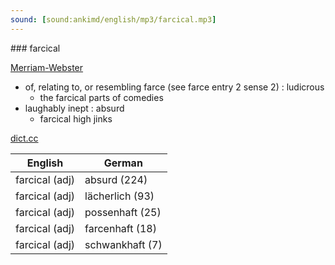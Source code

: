 ```yaml
---
sound: [sound:ankimd/english/mp3/farcical.mp3]
---
```


\### farcical

[Merriam-Webster](https://www.merriam-webster.com/dictionary/farcical)

- of, relating to, or resembling farce (see farce entry 2 sense 2) : ludicrous
    - the farcical parts of comedies
- laughably inept : absurd
    - farcical high jinks

[dict.cc](https://www.dict.cc/farcical)

| English        | German       |
| -------------- | ------------ |
| farcical (adj) | absurd (224) |
| farcical (adj) | lächerlich (93) |
| farcical (adj) | possenhaft (25) |
| farcical (adj) | farcenhaft (18) |
| farcical (adj) | schwankhaft (7) |
